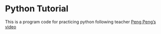 # Python Tutorial

This is a program code for practicing python following teacher [Peng Peng’s video](https://www.youtube.com/playlist?list=PL-g0fdC5RMboYEyt6QS2iLb_1m7QcgfHk)